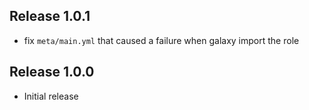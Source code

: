 ## Release 1.0.1

* fix `meta/main.yml` that caused a failure when galaxy import the role

## Release 1.0.0

* Initial release
